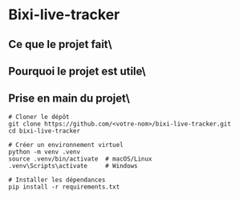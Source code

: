 # Bixi-live-tracker

## Ce que le projet fait\

## Pourquoi le projet est utile\

## Prise en main du projet\ 

```
# Cloner le dépôt
git clone https://github.com/<votre-nom>/bixi-live-tracker.git
cd bixi-live-tracker

# Créer un environnement virtuel
python -m venv .venv
source .venv/bin/activate  # macOS/Linux
.venv\Scripts\activate     # Windows

# Installer les dépendances
pip install -r requirements.txt

```
